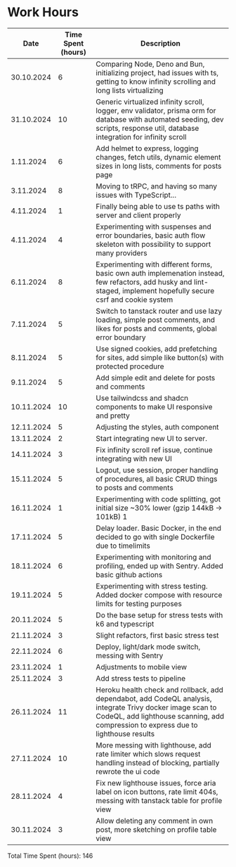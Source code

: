 # Work Hours

| Date       | Time Spent (hours) | Description                                                                                                                                                                                       |
| ---------- | ------------------ | ------------------------------------------------------------------------------------------------------------------------------------------------------------------------------------------------- |
| 30.10.2024 | 6                  | Comparing Node, Deno and Bun, initializing project, had issues with ts, getting to know infinity scrolling and long lists virtualizing                                                            |
| 31.10.2024 | 10                 | Generic virtualized infinity scroll, logger, env validator, prisma orm for database with automated seeding, dev scripts, response util, database integration for infinity scroll                  |
| 1.11.2024  | 6                  | Add helmet to express, logging changes, fetch utils, dynamic element sizes in long lists, comments for posts page                                                                                 |
| 3.11.2024  | 8                  | Moving to tRPC, and having so many issues with TypeScript...                                                                                                                                      |
| 4.11.2024  | 1                  | Finally being able to use ts paths with server and client properly                                                                                                                                |
| 4.11.2024  | 4                  | Experimenting with suspenses and error boundaries, basic auth flow skeleton with possibility to support many providers                                                                            |
| 6.11.2024  | 8                  | Experimenting with different forms, basic own auth implemenation instead, few refactors, add husky and lint-staged, implement hopefully secure csrf and cookie system                             |
| 7.11.2024  | 5                  | Switch to tanstack router and use lazy loading, simple post comments, and likes for posts and comments, global error boundary                                                                     |
| 8.11.2024  | 5                  | Use signed cookies, add prefetching for sites, add simple like button(s) with protected procedure                                                                                                 |
| 9.11.2024  | 5                  | Add simple edit and delete for posts and comments                                                                                                                                                 |
| 10.11.2024 | 10                 | Use tailwindcss and shadcn components to make UI responsive and pretty                                                                                                                            |
| 12.11.2024 | 5                  | Adjusting the styles, auth component                                                                                                                                                              |
| 13.11.2024 | 2                  | Start integrating new UI to server.                                                                                                                                                               |
| 14.11.2024 | 3                  | Fix infinity scroll ref issue, continue integrating with new UI                                                                                                                                   |
| 15.11.2024 | 5                  | Logout, use session, proper handling of procedures, all basic CRUD things to posts and comments                                                                                                   |
| 16.11.2024 | 1                  | Experimenting with code splitting, got initial size ~30% lower (gzip 144kB -> 101kB) 1                                                                                                            |
| 17.11.2024 | 5                  | Delay loader. Basic Docker, in the end decided to go with single Dockerfile due to timelimits                                                                                                     |
| 18.11.2024 | 6                  | Experimenting with monitoring and profiling, ended up with Sentry. Added basic github actions                                                                                                     |
| 19.11.2024 | 5                  | Experimenting with stress testing. Added docker compose with resource limits for testing purposes                                                                                                 |
| 20.11.2024 | 5                  | Do the base setup for stress tests with k6 and typescript                                                                                                                                         |
| 21.11.2024 | 3                  | Slight refactors, first basic stress test                                                                                                                                                         |
| 22.11.2024 | 6                  | Deploy, light/dark mode switch, messing with Sentry                                                                                                                                               |
| 23.11.2024 | 1                  | Adjustments to mobile view                                                                                                                                                                        |
| 25.11.2024 | 3                  | Add stress tests to pipeline                                                                                                                                                                      |
| 26.11.2024 | 11                 | Heroku health check and rollback, add dependabot, add CodeQL analysis, integrate Trivy docker image scan to CodeQL, add lighthouse scanning, add compression to express due to lighthouse results |
| 27.11.2024 | 10                 | More messing with lighthouse, add rate limiter which slows request handling instead of blocking, partially rewrote the ui code                                                                    |
| 28.11.2024 | 4                  | Fix new lighthouse issues, force aria label on icon buttons, rate limit 404s, messing with tanstack table for profile view                                                                        |
| 30.11.2024 | 3                  | Allow deleting any comment in own post, more sketching on profile table view                                                                                                                      |

Total Time Spent (hours): 146
